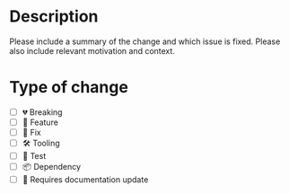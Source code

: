 # Description

Please include a summary of the change and which issue is fixed.
Please also include relevant motivation and context.

# Type of change

- [ ] 💔 Breaking
- [ ] 🚀 Feature
- [ ] 🐛 Fix
- [ ] 🛠️ Tooling
- [ ] 🧪 Test
- [ ] 📦 Dependency
- [ ] 📖 Requires documentation update
